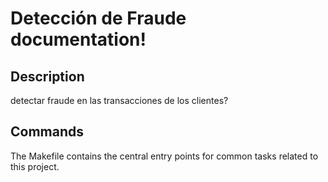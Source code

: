 # Detección de Fraude documentation!

## Description

detectar fraude en las transacciones de los clientes?

## Commands

The Makefile contains the central entry points for common tasks related to this project.

